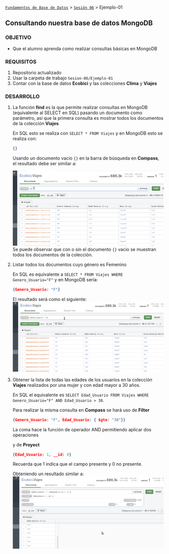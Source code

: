 [`Fundamentos de Base de Datos`](../../Readme.md) > [`Sesión 06`](../Readme.md) > Ejemplo-01
## Consultando nuestra base de datos MongoDB

### OBJETIVO
- Que el alumno aprenda como realizar consultas básicas en MongoDB

### REQUISITOS
1. Repositorio actualizado
1. Usar la carpeta de trabajo `Sesion-06/Ejemplo-01`
1. Contar con la base de datos __Ecobici__ y las colecciones __Clima__ y __Viajes__

### DESARROLLO
1. La función __find__ es la que permite realizar consultas en MongoDB (equivalente al SELECT en SQL) pasando un documento como parámetro, así que la primera consulta es mostrar todos los documentos de la colección __Viajes__

   En SQL esto se realiza con `SELECT * FROM Viajes` y en MongoDB esto se realiza con:
   ```json
   {}
   ```
   Usando un documento vacío `{}` en la barra de búsqueda en __Compass__, el resultado debe ser similar a:

   ![Listando todos los documentos de una colección](assets/documentos-en-viajes-01.png)
   Se puede observar que con o sin el documento `{}` vacio se muestran todos los documentos de la colección.

1. Listar todos los documentos cuyo género es Femenino

   En SQL es equivalente a `SELECT * FROM Viajes WHERE Genero_Usuario="F"` y en MongoDB sería:
   ```json
   {Genero_Usuario: "F"}
   ```

   El resultado será como el siguiente:
   ![Viajes realizados por genero Femenino](assets/documentos-en-viajes-02.png)

1. Obtener la lista de todas las edades de los usuarios en la colección __Viajes__ realizados por una mujer y con edad mayor a 30 años.

   En SQL el equivalente es `SELECT Edad_Usuario FROM Viajes WHERE Genero_Usuario="F" AND Edad_Usuario > 30`.

   Para realizar la misma consulta en __Compass__ se hará uso de __Filter__
   ```json
   {Genero_Usuario: "F", Edad_Usuario: { $gte: "30"}}
   ```
   La coma hace la función de operador AND permitiendo aplicar dos operaciones

    y de __Proyect__
   ```json
   {Edad_Usuario: 1, __id: 0}
   ```
   Recuerda que 1 indica que el campo presente y 0 no presente.

   Obteniendo un resultado similar a:
   ![Resultado de consulta](assets/documentos-en-viajes-03.png)
